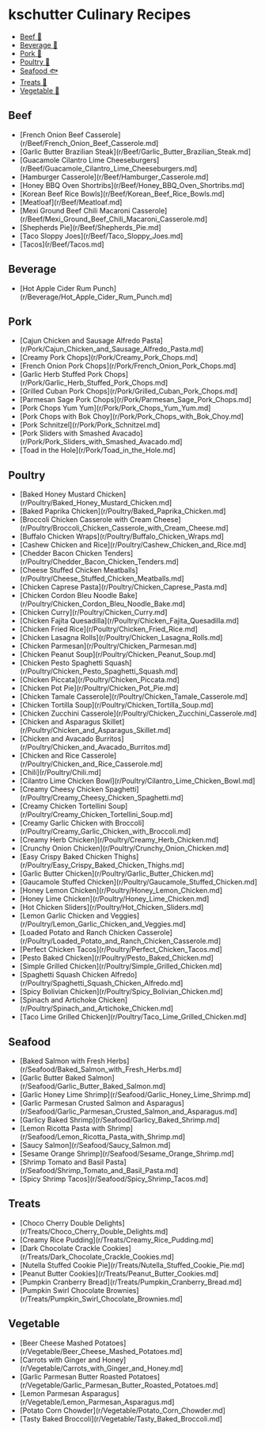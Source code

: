 # kschutter Culinary Recipes
- [Beef :cow2:](#beef)
- [Beverage :tropical_drink:](#beverage)
- [Pork :pig2:](#pork)
- [Poultry :chicken:](#poultry)
- [Seafood :fish:](#seafood)
- [Treats :cake:](#treats)
- [Vegetable :herb:](#vegetable)

## Beef
- [French Onion Beef Casserole](r/Beef/French_Onion_Beef_Casserole.md]
- [Garlic Butter Brazilian Steak](r/Beef/Garlic_Butter_Brazilian_Steak.md]
- [Guacamole Cilantro Lime Cheeseburgers](r/Beef/Guacamole_Cilantro_Lime_Cheeseburgers.md]
- [Hamburger Casserole](r/Beef/Hamburger_Casserole.md]
- [Honey BBQ Oven Shortribs](r/Beef/Honey_BBQ_Oven_Shortribs.md]
- [Korean Beef Rice Bowls](r/Beef/Korean_Beef_Rice_Bowls.md]
- [Meatloaf](r/Beef/Meatloaf.md]
- [Mexi Ground Beef Chili Macaroni Casserole](r/Beef/Mexi_Ground_Beef_Chili_Macaroni_Casserole.md]
- [Shepherds Pie](r/Beef/Shepherds_Pie.md]
- [Taco Sloppy Joes](r/Beef/Taco_Sloppy_Joes.md]
- [Tacos](r/Beef/Tacos.md]
## Beverage
- [Hot Apple Cider Rum Punch](r/Beverage/Hot_Apple_Cider_Rum_Punch.md]
## Pork
- [Cajun Chicken and Sausage Alfredo Pasta](r/Pork/Cajun_Chicken_and_Sausage_Alfredo_Pasta.md]
- [Creamy Pork Chops](r/Pork/Creamy_Pork_Chops.md]
- [French Onion Pork Chops](r/Pork/French_Onion_Pork_Chops.md]
- [Garlic Herb Stuffed Pork Chops](r/Pork/Garlic_Herb_Stuffed_Pork_Chops.md]
- [Grilled Cuban Pork Chops](r/Pork/Grilled_Cuban_Pork_Chops.md]
- [Parmesan Sage Pork Chops](r/Pork/Parmesan_Sage_Pork_Chops.md]
- [Pork Chops Yum Yum](r/Pork/Pork_Chops_Yum_Yum.md]
- [Pork Chops with Bok Choy](r/Pork/Pork_Chops_with_Bok_Choy.md]
- [Pork Schnitzel](r/Pork/Pork_Schnitzel.md]
- [Pork Sliders with Smashed Avacado](r/Pork/Pork_Sliders_with_Smashed_Avacado.md]
- [Toad in the Hole](r/Pork/Toad_in_the_Hole.md]
## Poultry
- [Baked Honey Mustard Chicken](r/Poultry/Baked_Honey_Mustard_Chicken.md]
- [Baked Paprika Chicken](r/Poultry/Baked_Paprika_Chicken.md]
- [Broccoli Chicken Casserole with Cream Cheese](r/Poultry/Broccoli_Chicken_Casserole_with_Cream_Cheese.md]
- [Buffalo Chicken Wraps](r/Poultry/Buffalo_Chicken_Wraps.md]
- [Cashew Chicken and Rice](r/Poultry/Cashew_Chicken_and_Rice.md]
- [Chedder Bacon Chicken Tenders](r/Poultry/Chedder_Bacon_Chicken_Tenders.md]
- [Cheese Stuffed Chicken Meatballs](r/Poultry/Cheese_Stuffed_Chicken_Meatballs.md]
- [Chicken Caprese Pasta](r/Poultry/Chicken_Caprese_Pasta.md]
- [Chicken Cordon Bleu Noodle Bake](r/Poultry/Chicken_Cordon_Bleu_Noodle_Bake.md]
- [Chicken Curry](r/Poultry/Chicken_Curry.md]
- [Chicken Fajita Quesadilla](r/Poultry/Chicken_Fajita_Quesadilla.md]
- [Chicken Fried Rice](r/Poultry/Chicken_Fried_Rice.md]
- [Chicken Lasagna Rolls](r/Poultry/Chicken_Lasagna_Rolls.md]
- [Chicken Parmesan](r/Poultry/Chicken_Parmesan.md]
- [Chicken Peanut Soup](r/Poultry/Chicken_Peanut_Soup.md]
- [Chicken Pesto Spaghetti Squash](r/Poultry/Chicken_Pesto_Spaghetti_Squash.md]
- [Chicken Piccata](r/Poultry/Chicken_Piccata.md]
- [Chicken Pot Pie](r/Poultry/Chicken_Pot_Pie.md]
- [Chicken Tamale Casserole](r/Poultry/Chicken_Tamale_Casserole.md]
- [Chicken Tortilla Soup](r/Poultry/Chicken_Tortilla_Soup.md]
- [Chicken Zucchini Casserole](r/Poultry/Chicken_Zucchini_Casserole.md]
- [Chicken and Asparagus Skillet](r/Poultry/Chicken_and_Asparagus_Skillet.md]
- [Chicken and Avacado Burritos](r/Poultry/Chicken_and_Avacado_Burritos.md]
- [Chicken and Rice Casserole](r/Poultry/Chicken_and_Rice_Casserole.md]
- [Chili](r/Poultry/Chili.md]
- [Cilantro Lime Chicken Bowl](r/Poultry/Cilantro_Lime_Chicken_Bowl.md]
- [Creamy Cheesy Chicken Spaghetti](r/Poultry/Creamy_Cheesy_Chicken_Spaghetti.md]
- [Creamy Chicken Tortellini Soup](r/Poultry/Creamy_Chicken_Tortellini_Soup.md]
- [Creamy Garlic Chicken with Broccoli](r/Poultry/Creamy_Garlic_Chicken_with_Broccoli.md]
- [Creamy Herb Chicken](r/Poultry/Creamy_Herb_Chicken.md]
- [Crunchy Onion Chicken](r/Poultry/Crunchy_Onion_Chicken.md]
- [Easy Crispy Baked Chicken Thighs](r/Poultry/Easy_Crispy_Baked_Chicken_Thighs.md]
- [Garlic Butter Chicken](r/Poultry/Garlic_Butter_Chicken.md]
- [Gaucamole Stuffed Chicken](r/Poultry/Gaucamole_Stuffed_Chicken.md]
- [Honey Lemon Chicken](r/Poultry/Honey_Lemon_Chicken.md]
- [Honey Lime Chicken](r/Poultry/Honey_Lime_Chicken.md]
- [Hot Chicken Sliders](r/Poultry/Hot_Chicken_Sliders.md]
- [Lemon Garlic Chicken and Veggies](r/Poultry/Lemon_Garlic_Chicken_and_Veggies.md]
- [Loaded Potato and Ranch Chicken Casserole](r/Poultry/Loaded_Potato_and_Ranch_Chicken_Casserole.md]
- [Perfect Chicken Tacos](r/Poultry/Perfect_Chicken_Tacos.md]
- [Pesto Baked Chicken](r/Poultry/Pesto_Baked_Chicken.md]
- [Simple Grilled Chicken](r/Poultry/Simple_Grilled_Chicken.md]
- [Spaghetti Squash Chicken Alfredo](r/Poultry/Spaghetti_Squash_Chicken_Alfredo.md]
- [Spicy Bolivian Chicken](r/Poultry/Spicy_Bolivian_Chicken.md]
- [Spinach and Artichoke Chicken](r/Poultry/Spinach_and_Artichoke_Chicken.md]
- [Taco Lime Grilled Chicken](r/Poultry/Taco_Lime_Grilled_Chicken.md]
## Seafood
- [Baked Salmon with Fresh Herbs](r/Seafood/Baked_Salmon_with_Fresh_Herbs.md]
- [Garlic Butter Baked Salmon](r/Seafood/Garlic_Butter_Baked_Salmon.md]
- [Garlic Honey Lime Shrimp](r/Seafood/Garlic_Honey_Lime_Shrimp.md]
- [Garlic Parmesan Crusted Salmon and Asparagus](r/Seafood/Garlic_Parmesan_Crusted_Salmon_and_Asparagus.md]
- [Garlicy Baked Shrimp](r/Seafood/Garlicy_Baked_Shrimp.md]
- [Lemon Ricotta Pasta with Shrimp](r/Seafood/Lemon_Ricotta_Pasta_with_Shrimp.md]
- [Saucy Salmon](r/Seafood/Saucy_Salmon.md]
- [Sesame Orange Shrimp](r/Seafood/Sesame_Orange_Shrimp.md]
- [Shrimp Tomato and Basil Pasta](r/Seafood/Shrimp_Tomato_and_Basil_Pasta.md]
- [Spicy Shrimp Tacos](r/Seafood/Spicy_Shrimp_Tacos.md]
## Treats
- [Choco Cherry Double Delights](r/Treats/Choco_Cherry_Double_Delights.md]
- [Creamy Rice Pudding](r/Treats/Creamy_Rice_Pudding.md]
- [Dark Chocolate Crackle Cookies](r/Treats/Dark_Chocolate_Crackle_Cookies.md]
- [Nutella Stuffed Cookie Pie](r/Treats/Nutella_Stuffed_Cookie_Pie.md]
- [Peanut Butter Cookies](r/Treats/Peanut_Butter_Cookies.md]
- [Pumpkin Cranberry Bread](r/Treats/Pumpkin_Cranberry_Bread.md]
- [Pumpkin Swirl Chocolate Brownies](r/Treats/Pumpkin_Swirl_Chocolate_Brownies.md]
## Vegetable
- [Beer Cheese Mashed Potatoes](r/Vegetable/Beer_Cheese_Mashed_Potatoes.md]
- [Carrots with Ginger and Honey](r/Vegetable/Carrots_with_Ginger_and_Honey.md]
- [Garlic Parmesan Butter Roasted Potatoes](r/Vegetable/Garlic_Parmesan_Butter_Roasted_Potatoes.md]
- [Lemon Parmesan Asparagus](r/Vegetable/Lemon_Parmesan_Asparagus.md]
- [Potato Corn Chowder](r/Vegetable/Potato_Corn_Chowder.md]
- [Tasty Baked Broccoli](r/Vegetable/Tasty_Baked_Broccoli.md]

